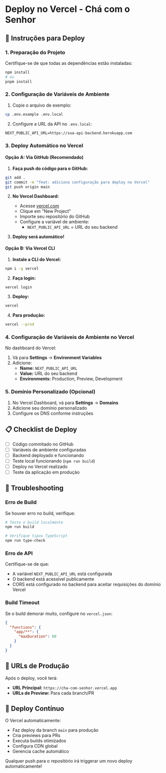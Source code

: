 # Deploy no Vercel - Chá com o Senhor

## 🚀 Instruções para Deploy

### 1. Preparação do Projeto

Certifique-se de que todas as dependências estão instaladas:

```bash
npm install
# ou
pnpm install
```

### 2. Configuração de Variáveis de Ambiente

1. Copie o arquivo de exemplo:
```bash
cp .env.example .env.local
```

2. Configure a URL da API no `.env.local`:
```env
NEXT_PUBLIC_API_URL=https://sua-api-backend.herokuapp.com
```

### 3. Deploy Automático no Vercel

#### Opção A: Via GitHub (Recomendado)

1. **Faça push do código para o GitHub:**
```bash
git add .
git commit -m "feat: adiciona configuração para deploy no Vercel"
git push origin main
```

2. **No Vercel Dashboard:**
   - Acesse [vercel.com](https://vercel.com)
   - Clique em "New Project"
   - Importe seu repositório do GitHub
   - Configure a variável de ambiente:
     - `NEXT_PUBLIC_API_URL` = URL do seu backend

3. **Deploy será automático!**

#### Opção B: Via Vercel CLI

1. **Instale a CLI do Vercel:**
```bash
npm i -g vercel
```

2. **Faça login:**
```bash
vercel login
```

3. **Deploy:**
```bash
vercel
```

4. **Para produção:**
```bash
vercel --prod
```

### 4. Configuração de Variáveis de Ambiente no Vercel

No dashboard do Vercel:

1. Vá para **Settings** → **Environment Variables**
2. Adicione:
   - **Name:** `NEXT_PUBLIC_API_URL`
   - **Value:** URL do seu backend
   - **Environments:** Production, Preview, Development

### 5. Domínio Personalizado (Opcional)

1. No Vercel Dashboard, vá para **Settings** → **Domains**
2. Adicione seu domínio personalizado
3. Configure os DNS conforme instruções

## 📋 Checklist de Deploy

- [ ] Código commitado no GitHub
- [ ] Variáveis de ambiente configuradas
- [ ] Backend deployado e funcionando
- [ ] Teste local funcionando (`npm run build`)
- [ ] Deploy no Vercel realizado
- [ ] Teste da aplicação em produção

## 🔧 Troubleshooting

### Erro de Build

Se houver erro no build, verifique:

```bash
# Teste o build localmente
npm run build

# Verifique tipos TypeScript
npm run type-check
```

### Erro de API

Certifique-se de que:
- A variável `NEXT_PUBLIC_API_URL` está configurada
- O backend está acessível publicamente
- CORS está configurado no backend para aceitar requisições do domínio Vercel

### Build Timeout

Se o build demorar muito, configure no `vercel.json`:

```json
{
  "functions": {
    "app/**": {
      "maxDuration": 60
    }
  }
}
```

## 📱 URLs de Produção

Após o deploy, você terá:
- **URL Principal:** `https://cha-com-senhor.vercel.app`
- **URLs de Preview:** Para cada branch/PR

## 🔄 Deploy Contínuo

O Vercel automaticamente:
- Faz deploy da branch `main` para produção
- Cria previews para PRs
- Executa builds otimizados
- Configura CDN global
- Gerencia cache automático

Qualquer push para o repositório irá triggerar um novo deploy automaticamente!
